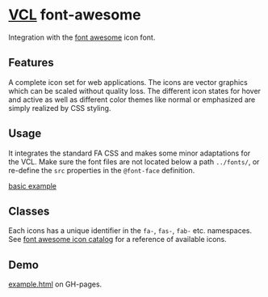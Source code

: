 # [VCL](https://github.com/vcl/vcl/doc) font-awesome

Integration with the [font awesome](http://fontawesome.io/) icon font.

## Features

A complete icon set for web applications.
The icons are vector graphics which can be scaled without quality loss.
The different icon states for hover and active as well as
different color themes like normal or emphasized
are simply realized by CSS styling.

## Usage

It integrates the standard FA CSS and makes some minor adaptations for
the VCL.
Make sure the font files are not located below a path `../fonts/`,
or re-define the `src` properties in the `@font-face` definition.

[basic example](/demo/example.html)

## Classes

Each icons has a unique identifier in the `fa-`, `fas-`, `fab-` etc. namespaces.
See [font awesome icon catalog](https://fontawesome.com/icons?d=gallery) for a reference
of available icons.

## Demo

[example.html](/demo/example.html) on GH-pages.
